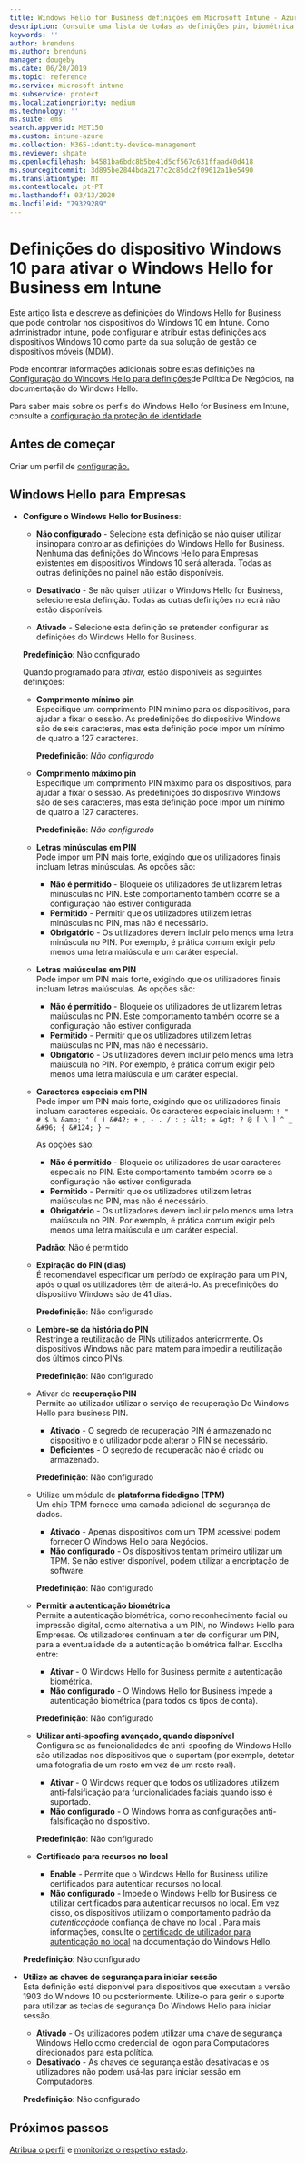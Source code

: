 ```yaml
---
title: Windows Hello for Business definições em Microsoft Intune - Azure  Microsoft Docs
description: Consulte uma lista de todas as definições pin, biométrica e anti-falsificação num perfil de proteção de identidade para utilizar e configurar o Windows Hello for Business em dispositivos Windows 10 no Microsoft Intune.
keywords: ''
author: brenduns
ms.author: brenduns
manager: dougeby
ms.date: 06/20/2019
ms.topic: reference
ms.service: microsoft-intune
ms.subservice: protect
ms.localizationpriority: medium
ms.technology: ''
ms.suite: ems
search.appverid: MET150
ms.custom: intune-azure
ms.collection: M365-identity-device-management
ms.reviewer: shpate
ms.openlocfilehash: b4581ba6bdc8b5be41d5cf567c631ffaad40d418
ms.sourcegitcommit: 3d895be2844bda2177c2c85dc2f09612a1be5490
ms.translationtype: MT
ms.contentlocale: pt-PT
ms.lasthandoff: 03/13/2020
ms.locfileid: "79329289"
---
```

# <a name="windows-10-device-settings-to-enable-windows-hello-for-business-in-intune"></a>Definições do dispositivo Windows 10 para ativar o Windows Hello for Business em Intune

Este artigo lista e descreve as definições do Windows Hello for Business que pode controlar nos dispositivos do Windows 10 em Intune. Como administrador intune, pode configurar e atribuir estas definições aos dispositivos Windows 10 como parte da sua solução de gestão de dispositivos móveis (MDM). 

Pode encontrar informações adicionais sobre estas definições na [Configuração do Windows Hello para definições](https://docs.microsoft.com/windows/security/identity-protection/hello-for-business/hello-cert-trust-policy-settings)de Política De Negócios, na documentação do Windows Hello.


Para saber mais sobre os perfis do Windows Hello for Business em Intune, consulte a [configuração da proteção de identidade](identity-protection-configure.md).

## <a name="before-you-begin"></a>Antes de começar

Criar um perfil de [configuração.](identity-protection-configure.md#create-the-device-profile)

## <a name="windows-hello-for-business"></a>Windows Hello para Empresas
- **Configure o Windows Hello for Business**:
  - **Não configurado** - Selecione esta definição se não quiser utilizar insinopara controlar as definições do Windows Hello for Business. Nenhuma das definições do Windows Hello para Empresas existentes em dispositivos Windows 10 será alterada. Todas as outras definições no painel não estão disponíveis.

  - **Desativado** - Se não quiser utilizar o Windows Hello for Business, selecione esta definição. Todas as outras definições no ecrã não estão disponíveis.
  - **Ativado** - Selecione esta definição se pretender configurar as definições do Windows Hello for Business.  
  
  **Predefinição**: Não configurado

  Quando programado para *ativar,* estão disponíveis as seguintes definições:

  - **Comprimento mínimo pin**  
    Especifique um comprimento PIN mínimo para os dispositivos, para ajudar a fixar o sessão. As predefinições do dispositivo Windows são de seis caracteres, mas esta definição pode impor um mínimo de quatro a 127 caracteres. 

    **Predefinição**: *Não configurado*

  - **Comprimento máximo pin**  
  Especifique um comprimento PIN máximo para os dispositivos, para ajudar a fixar o sessão. As predefinições do dispositivo Windows são de seis caracteres, mas esta definição pode impor um mínimo de quatro a 127 caracteres.  

    **Predefinição**: *Não configurado*  

  - **Letras minúsculas em PIN**  
    Pode impor um PIN mais forte, exigindo que os utilizadores finais incluam letras minúsculas. As opções são:

    - **Não é permitido** - Bloqueie os utilizadores de utilizarem letras minúsculas no PIN. Este comportamento também ocorre se a configuração não estiver configurada.
    - **Permitido** - Permitir que os utilizadores utilizem letras minúsculas no PIN, mas não é necessário.
    - **Obrigatório** - Os utilizadores devem incluir pelo menos uma letra minúscula no PIN. Por exemplo, é prática comum exigir pelo menos uma letra maiúscula e um caráter especial.

  - **Letras maiúsculas em PIN**  
    Pode impor um PIN mais forte, exigindo que os utilizadores finais incluam letras maiúsculas. As opções são:

    - **Não é permitido** - Bloqueie os utilizadores de utilizarem letras maiúsculas no PIN. Este comportamento também ocorre se a configuração não estiver configurada.
    - **Permitido** - Permitir que os utilizadores utilizem letras maiúsculas no PIN, mas não é necessário.
    - **Obrigatório** - Os utilizadores devem incluir pelo menos uma letra maiúscula no PIN. Por exemplo, é prática comum exigir pelo menos uma letra maiúscula e um caráter especial.

  - **Caracteres especiais em PIN**  
    Pode impor um PIN mais forte, exigindo que os utilizadores finais incluam caracteres especiais. Os caracteres especiais incluem: `! " # $ % &amp; ' ( ) &#42; + , - . / : ; &lt; = &gt; ? @ [ \ ] ^ _ &#96; { &#124; } ~`  

    As opções são:
    - **Não é permitido** - Bloqueie os utilizadores de usar caracteres especiais no PIN. Este comportamento também ocorre se a configuração não estiver configurada.
    - **Permitido** - Permitir que os utilizadores utilizem letras maiúsculas no PIN, mas não é necessário.
    - **Obrigatório** - Os utilizadores devem incluir pelo menos uma letra maiúscula no PIN. Por exemplo, é prática comum exigir pelo menos uma letra maiúscula e um caráter especial.

    **Padrão**: Não é permitido

  - **Expiração do PIN (dias)**  
    É recomendável especificar um período de expiração para um PIN, após o qual os utilizadores têm de alterá-lo. As predefinições do dispositivo Windows são de 41 dias.

    **Predefinição**: Não configurado

  - **Lembre-se da história do PIN**  
    Restringe a reutilização de PINs utilizados anteriormente. Os dispositivos Windows não para matem para impedir a reutilização dos últimos cinco PINs.  

    **Predefinição**: Não configurado  

  - Ativar  de **recuperação PIN**  
    Permite ao utilizador utilizar o serviço de recuperação Do Windows Hello para business PIN. 
    
    - **Ativado** - O segredo de recuperação PIN é armazenado no dispositivo e o utilizador pode alterar o PIN se necessário.  
    - **Deficientes** - O segredo de recuperação não é criado ou armazenado.

    **Predefinição**: Não configurado

  - Utilize um módulo de **plataforma fidedigno (TPM)**    
    Um chip TPM fornece uma camada adicional de segurança de dados.  

    - **Ativado** - Apenas dispositivos com um TPM acessível podem fornecer O Windows Hello para Negócios.
    - **Não configurado** - Os dispositivos tentam primeiro utilizar um TPM. Se não estiver disponível, podem utilizar a encriptação de software.
    
    **Predefinição**: Não configurado

  - **Permitir a autenticação biométrica**  
     Permite a autenticação biométrica, como reconhecimento facial ou impressão digital, como alternativa a um PIN, no Windows Hello para Empresas. Os utilizadores continuam a ter de configurar um PIN, para a eventualidade de a autenticação biométrica falhar. Escolha entre:

    - **Ativar** - O Windows Hello for Business permite a autenticação biométrica.
    - **Não configurado** - O Windows Hello for Business impede a autenticação biométrica (para todos os tipos de conta).

    **Predefinição**: Não configurado

  - **Utilizar anti-spoofing avançado, quando disponível**  
    Configura se as funcionalidades de anti-spoofing do Windows Hello são utilizadas nos dispositivos que o suportam (por exemplo, detetar uma fotografia de um rosto em vez de um rosto real).  
    - **Ativar** - O Windows requer que todos os utilizadores utilizem anti-falsificação para funcionalidades faciais quando isso é suportado.
    - **Não configurado** - O Windows honra as configurações anti-falsificação no dispositivo.

    **Predefinição**: Não configurado

  - **Certificado para recursos no local**  

    - **Enable** - Permite que o Windows Hello for Business utilize certificados para autenticar recursos no local.
    - **Não configurado** - Impede o Windows Hello for Business de utilizar certificados para autenticar recursos no local. Em vez disso, os dispositivos utilizam o comportamento padrão da *autenticação*de confiança de chave no local . Para mais informações, consulte o [certificado de utilizador para autenticação no local](https://docs.microsoft.com/windows/security/identity-protection/hello-for-business/hello-cert-trust-policy-settings#use-certificate-for-on-premises-authentication) na documentação do Windows Hello.  

  **Predefinição**: Não configurado

- **Utilize as chaves de segurança para iniciar sessão**  
  Esta definição está disponível para dispositivos que executam a versão 1903 do Windows 10 ou posteriormente. Utilize-o para gerir o suporte para utilizar as teclas de segurança Do Windows Hello para iniciar sessão.  

  - **Ativado** - Os utilizadores podem utilizar uma chave de segurança Windows Hello como credencial de logon para Computadores direcionados para esta política. 
  - **Desativado** - As chaves de segurança estão desativadas e os utilizadores não podem usá-las para iniciar sessão em Computadores.   

  **Predefinição**: Não configurado

## <a name="next-steps"></a>Próximos passos

[Atribua o perfil](../configuration/device-profile-assign.md) e [monitorize o respetivo estado](../configuration/device-profile-monitor.md).
